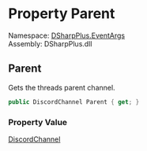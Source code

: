# Property Parent

Namespace: [DSharpPlus.EventArgs](DSharpPlus.EventArgs.md)  
Assembly: DSharpPlus.dll

## <a id="DSharpPlus_EventArgs_ThreadCreateEventArgs_Parent"></a>Parent

Gets the threads parent channel.

```csharp
public DiscordChannel Parent { get; }
```

### Property Value

[DiscordChannel](DSharpPlus.Entities.DiscordChannel.md)

